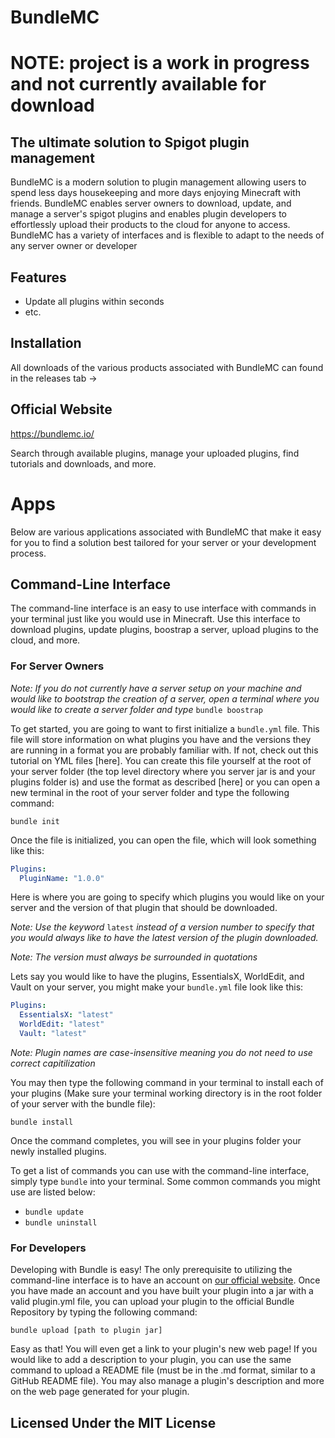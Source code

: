 # BundleMC

# NOTE: project is a work in progress and not currently available for download

## The ultimate solution to Spigot plugin management

BundleMC is a modern solution to plugin management allowing users to spend less days housekeeping and more days enjoying Minecraft with friends. BundleMC enables server owners to download, update, and manage a server's spigot plugins and enables plugin developers to effortlessly upload their products to the cloud for anyone to access. BundleMC has a variety of interfaces and is flexible to adapt to the needs of any server owner or developer

## Features

- Update all plugins within seconds
- etc.

## Installation

All downloads of the various products associated with BundleMC can found in the releases tab ->

## Official Website

https://bundlemc.io/

Search through available plugins, manage your uploaded plugins, find tutorials and downloads, and more.

# Apps

Below are various applications associated with BundleMC that make it easy for you to find a solution best tailored for your server or your development process.

## Command-Line Interface

The command-line interface is an easy to use interface with commands in your terminal just like you would use in Minecraft. Use this interface to download plugins, update plugins, boostrap a server, upload plugins to the cloud, and more.

### For Server Owners

_Note: If you do not currently have a server setup on your machine and would like to bootstrap the creation of a server, open a terminal where you would like to create a server folder and type_ `bundle boostrap`

To get started, you are going to want to first initialize a `bundle.yml` file. This file will store information on what plugins you have and the versions they are running in a format you are probably familiar with. If not, check out this tutorial on YML files [here]. You can create this file yourself at the root of your server folder (the top level directory where you server jar is and your plugins folder is) and use the format as described [here] or you can open a new terminal in the root of your server folder and type the following command:

```
bundle init
```

Once the file is initialized, you can open the file, which will look something like this:

```yml
Plugins:
  PluginName: "1.0.0"
```

Here is where you are going to specify which plugins you would like on your server and the version of that plugin that should be downloaded.

_Note: Use the keyword_ `latest` _instead of a version number to specify that you would always like to have the latest version of the plugin downloaded._

_Note: The version must always be surrounded in quotations_

Lets say you would like to have the plugins, EssentialsX, WorldEdit, and Vault on your server, you might make your `bundle.yml` file look like this:

```yml
Plugins:
  EssentialsX: "latest"
  WorldEdit: "latest"
  Vault: "latest"
```

_Note: Plugin names are case-insensitive meaning you do not need to use correct capitilization_

You may then type the following command in your terminal to install each of your plugins (Make sure your terminal working directory is in the root folder of your server with the bundle file):

```
bundle install
```

Once the command completes, you will see in your plugins folder your newly installed plugins.

To get a list of commands you can use with the command-line interface, simply type `bundle` into your terminal. Some common commands you might use are listed below:

- `bundle update`
- `bundle uninstall`

### For Developers

Developing with Bundle is easy! The only prerequisite to utilizing the command-line interface is to have an account on [our official website](https://bundlemc.io/). Once you have made an account and you have built your plugin into a jar with a valid plugin.yml file, you can upload your plugin to the official Bundle Repository by typing the following command:

```
bundle upload [path to plugin jar]
```

Easy as that! You will even get a link to your plugin's new web page! If you would like to add a description to your plugin, you can use the same command to upload a README file (must be in the .md format, similar to a GitHub README file). You may also manage a plugin's description and more on the web page generated for your plugin.

## Licensed Under the MIT License
